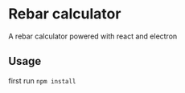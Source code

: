 # Rebar calculator

A rebar calculator powered with react and electron

## Usage

first run `npm install`